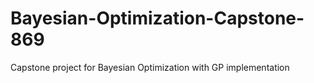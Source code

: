 # Bayesian-Optimization-Capstone-869
Capstone project for Bayesian Optimization with GP implementation
